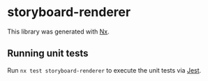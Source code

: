 # storyboard-renderer

This library was generated with [Nx](https://nx.dev).

## Running unit tests

Run `nx test storyboard-renderer` to execute the unit tests via [Jest](https://jestjs.io).
